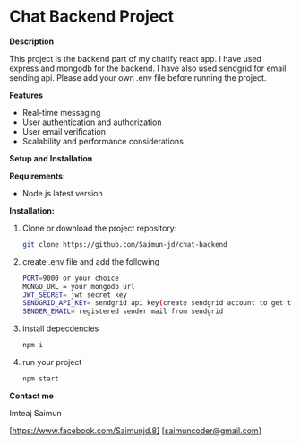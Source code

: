 # Chat Backend Project

**Description**

This project is the backend part of my chatify react app. I have used express and mongodb for the backend. I have also used sendgrid for email sending api. Please add your own .env file before running the project.

**Features**

* Real-time messaging
* User authentication and authorization
* User email verification
* Scalability and performance considerations

**Setup and Installation**

**Requirements:**

* Node.js latest version

**Installation:**

1. Clone or download the project repository:

   ```bash
   git clone https://github.com/Saimun-jd/chat-backend
   ```
2. create .env file and add the following
    ```bash
    PORT=9000 or your choice
    MONGO_URL = your mongodb url
    JWT_SECRET= jwt secret key
    SENDGRID_API_KEY= sendgrid api key(create sendgrid account to get this)
    SENDER_EMAIL= registered sender mail from sendgrid
    ```
3. install depecdencies
   ```bash
   npm i
    ```
4. run your project
    ```bash
    npm start
    ```
**Contact me**

Imteaj Saimun

[https://www.facebook.com/Saimunjd.8]
[saimuncoder@gmail.com]
